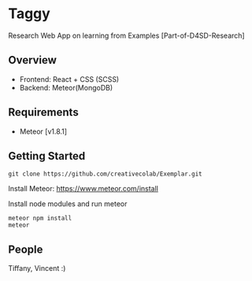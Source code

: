# Taggy
Research Web App on learning from Examples [Part-of-D4SD-Research]

## Overview

- Frontend: React + CSS (SCSS)
- Backend: Meteor(MongoDB)

## Requirements
- Meteor [v1.8.1]

## Getting Started
```
git clone https://github.com/creativecolab/Exemplar.git
```
Install Meteor: https://www.meteor.com/install

Install node modules and run meteor
```
meteor npm install
meteor
```

## People

Tiffany, Vincent :)
